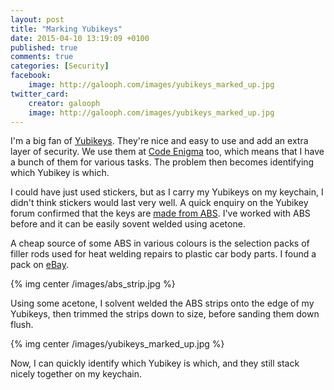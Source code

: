 ```yaml
---
layout: post
title: "Marking Yubikeys"
date: 2015-04-10 13:19:09 +0100
published: true
comments: true
categories: [Security]
facebook:
    image: http://galooph.com/images/yubikeys_marked_up.jpg
twitter_card:
    creator: galooph
    image: http://galooph.com/images/yubikeys_marked_up.jpg
---
```

I'm a big fan of <a href="https://www.yubico.com/">Yubikeys</a>. They're nice and easy to use and add an extra layer of security. We use them at <a href="http://codeenigma.com">Code Enigma</a> too, which means that I have a bunch of them for various tasks. The problem then becomes identifying which Yubikey is which.

<!-- more -->

I could have just used stickers, but as I carry my Yubikeys on my keychain, I didn't think stickers would last very well. A quick enquiry on the Yubikey forum confirmed that the keys are <a href="http://forum.yubico.com/viewtopic.php?p=7139">made from ABS</a>. I've worked with ABS before and it can be easily sovent welded using acetone.

A cheap source of some ABS in various colours is the selection packs of filler rods used for heat welding repairs to plastic car body parts. I found a pack on <a href="http://www.ebay.co.uk/itm/271108796860">eBay</a>.

{% img center /images/abs_strip.jpg %}

Using some acetone, I solvent welded the ABS strips onto the edge of my Yubikeys, then trimmed the strips down to size, before sanding them down flush.

{% img center /images/yubikeys_marked_up.jpg %}

Now, I can quickly identify which Yubikey is which, and they still stack nicely together on my keychain.